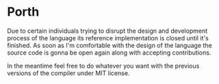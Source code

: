 # Porth

Due to certain individuals trying to disrupt the design and development process of the language its reference implementation is closed until it's finished. As soon as I'm comfortable with the design of the language the source code is gonna be open again along with accepting contributions.

In the meantime feel free to do whatever you want with the previous versions of the compiler under MIT license.
